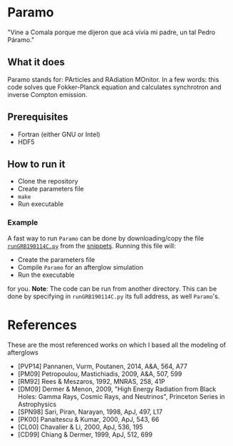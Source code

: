 # Paramo

"Vine a Comala porque me dijeron que acá vivía mi padre, un tal Pedro Páramo."

## What it does

Paramo stands for: PArticles and RAdiation MOnitor. In a few words: this code solves que Fokker-Planck equation and calculates synchrotron and inverse Compton emission.

## Prerequisites

- Fortran (either GNU or Intel)
- HDF5

## How to run it

- Clone the repository
- Create parameters file
- `make`
- Run executable

### Example

A fast way to run `Paramo` can be done by downloading/copy the file [`runGRB190114C.py`](https://bitbucket.org/comala/workspace/snippets/LpLgGL/afterglow-of-grb190114c#file-runGRB190114C.py) from the [snippets](https://bitbucket.org/comala/workspace/snippets/). Running this file will:

- Create the parameters file
- Compile `Paramo` for an afterglow simulation
- Run the executable

for you. **Note**: The code can be run from another directory. This can be done by specifying in `runGRB190114C.py` its full address, as well `Paramo`'s.

# References

These are the most referenced works on which I based all the modeling of afterglows

- [PVP14] Pannanen, Vurm, Poutanen, 2014, A&A, 564, A77
- [PM09]  Petropoulou, Mastichiadis, 2009, A&A, 507, 599
- [RM92]  Rees & Meszaros, 1992, MNRAS, 258, 41P
- [DM09]  Dermer & Menon, 2009, "High Energy Radiation from Black Holes: Gamma Rays, Cosmic Rays, and Neutrinos", Princeton Series in Astrophysics
- [SPN98] Sari, Piran, Narayan, 1998, ApJ, 497, L17
- [PK00]  Panaitescu & Kumar, 2000, ApJ, 543, 66
- [CL00]  Chavalier & Li, 2000, ApJ, 536, 195
- [CD99]  Chiang & Dermer, 1999, ApJ, 512, 699
